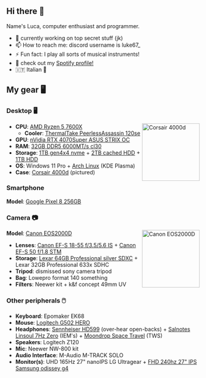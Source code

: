 ## Hi there 👋

Name's Luca, computer enthusiast and programmer.

- 🔭 currently working on top secret stuff (jk)
- 📫 How to reach me: discord username is luke67_
- ⚡ Fun fact: I play all sorts of musical instruments!
- 🎵 check out my [Spotify profile!](https://open.spotify.com/user/31fzbdzjipuc6mb7q2oe3d5jnwvu?si=af38b0b3664c4e69) 
- 🇮🇹  Italian 🍕

## My gear 🖥️

### Desktop 🖥

<img align="right" height="150" src="https://m.media-amazon.com/images/I/71nYuYpIuvL.jpg" alt="Corsair 4000d">

- **CPU**: [AMD Ryzen 5 7600X](https://www.amazon.it/AMD-Ryzen-7600X-processor-4-7/dp/B0BBJDS62N)
  - **Cooler**: [ThermalTake PeerlessAssassin 120se](https://www.amazon.it/Thermalright-Peerless-Coperchio-Dissipatore-Alluminio/dp/B09NSTR7JZ)
- **GPU**: [nVidia RTX 4070Super ASUS STRIX OC](https://www.amazon.it/ASUS-GeForce-Grafica-DisplayPort-ROG-STRIX-RTX4070S-O12G-GAMING/dp/B086ZSPSW7)
- **RAM**: [32GB DDR5 6000MT/s cl30](https://www.amazon.it/CORSAIR-VENGEANCE-6000MHz-Computer-Compatibile/dp/B0CBRJ63RT)
- **Storage**: [1TB gen4x4 nvme](https://www.amazon.it/WD_BLACK-SN770-2280-Gaming-speed/dp/B09QV692XY) + [2TB cached HDD](https://www.amazon.it/Seagate-Technology-ST2000DM008-hard-disk/dp/B07FFVYDF3) + [1TB HDD](https://www.amazon.it/WD10EZEX-Hard-Disk-Desktop-Cache/dp/B0088PUEPK)
- **OS**: Windows 11 Pro + [Arch Linux](https://archlinux.org/) (KDE Plasma)
- **Case**: [Corsair 4000d](https://www.amazon.it/Corsair-Mid-Tower-Temperato-Pannello-Anteriore/dp/B08C7BGV3D) (pictured)

### Smartphone

**Model**: [Google Pixel 8 256GB](https://www.amazon.it/Google-Pixel-smartphone-sbloccato-fotocamera/dp/B0CGVP8NRC) 

### Camera 📷

<img align="right" height="150" src="https://i1.adis.ws/i/canon/2728C006_EOS-2000D-Bk-+-18-55-IS-II_1/canon-eos-2000d-obiettivo-ef-s-18-55mm-is-ii-zaino-scheda-sd-prodotto-vista-frontale?w=1500&bg=gray95" alt="Canon EOS2000D">

**Model**: [Canon EOS2000D](https://www.amazon.it/Canon-Camera-2000d-55-III-2728-C002/dp/B07BMV268V )

- **Lenses**: [Canon EF-S 18-55 f/3.5/5.6 IS](https://www.amazon.it/Canon-EF-S-18-55mm-stabilizzato-rivestimento/dp/B004MKNBSW) + [Canon EF-S 50 f/1.8 STM](https://www.amazon.it/Canon-Teleobiettivo-1-8-STM-Nero/dp/B00XKSBMQA) 
- **Storage**: [Lexar 64GB Professional silver SDXC](https://www.amazon.it/Lexar-Fotografi-Professionisti-Videografi-Appassionati/dp/B0D12PM7M5) + Lexar 32GB Professional 633x SDHC
- **Tripod**: dismissed sony camera tripod 
- **Bag**: Lowepro format 140 something
- **Filters**: Neewer kit + k&f concept 49mm UV

### Other peripherals 🖱️

- **Keyboard**: Epomaker EK68
- **Mouse**: [Logitech G502 HERO](https://www.amazon.it/Logitech-programmabili-regolabili-regolazione-bilanciamento/dp/B07GS6ZB7T)
- **Headphones**: [Sennheiser HD599](https://www.amazon.it/Sennheiser-Cuffie-Aperte-Edizione-Speciale/dp/B07Q7S7247) (over-hear open-backs) + [Salnotes Linsoul 7Hz Zero](https://www.amazon.it/Linsoul-7Hz-Zero-Auricolare-inossidabile/dp/B0B76YF5CY) (IEM's) + [Moondrop Space Travel](https://www.amazon.it/Moondrop-Auricolare-TWS-Bluetooth-cancellazione/dp/B0CKW5JY9Y) (TWS)
- **Speakers**: Logitech Z120
- **Mic**: Neewer NW-800 kit
- **Audio Interface**: M-Audio M-TRACK SOLO
- **Monitor(s)**: UHD 165Hz 27" nanoIPS LG Ultragear + [FHD 240hz 27" IPS Samsung odissey g4](https://www.amazon.it/Samsung-Monitor-S27BG400-1920x1080-Freesync/dp/B09YV1V12P)

